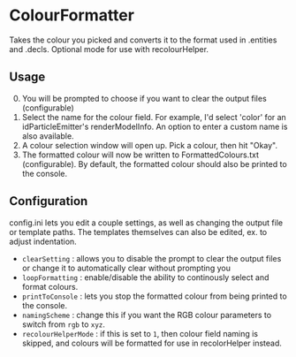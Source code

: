 # ColourFormatter

Takes the colour you picked and converts it to the format used in .entities and .decls. Optional mode for use with recolourHelper.

## Usage
0. You will be prompted to choose if you want to clear the output files (configurable)
1. Select the name for the colour field. For example, I'd select 'color' for an idParticleEmitter's renderModelInfo. An option to enter a custom name is also available.
2. A colour selection window will open up. Pick a colour, then hit "Okay".
3. The formatted colour will now be written to FormattedColours.txt (configurable). By default, the formatted colour should also be printed to the console.

## Configuration
config.ini lets you edit a couple settings, as well as changing the output file or template paths. The templates themselves can also be edited, ex. to adjust indentation.
* `clearSetting` : allows you to disable the prompt to clear the output files or change it to automatically clear without prompting you
* `loopFormatting` : enable/disable the ability to continously select and format colours.
* `printToConsole` : lets you stop the formatted colour from being printed to the console.
* `namingScheme` : change this if you want the RGB colour parameters to switch from `rgb` to `xyz`.
* `recolourHelperMode` : if this is set to `1`, then colour field naming is skipped, and colours will be formatted for use in recolorHelper instead.
